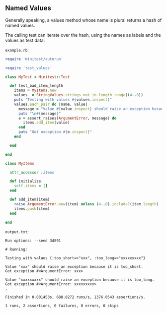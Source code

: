 ## Named Values

Generally speaking, a values method whose name is plural returns a hash of named values.

The calling test can iterate over the hash, using the names as labels and the values as test data:

```example.rb```:
```ruby
require 'minitest/autorun'

require 'test_values'

class MyTest < Minitest::Test

  def test_bad_item_length
    items = MyItems.new
    values  = StringValues.strings_not_in_length_range((4..8))
    puts "Testing with values #{values.inspect}"
    values.each_pair do |name, value|
      message = "Value #{value.inspect} should raise an exception because it is #{name}."
      puts "\n#{message}"
      e = assert_raises(ArgumentError, message) do
        items.add_item(value)
      end
      puts "Got exception #{e.inspect}"
    end

  end

end

class MyItems

  attr_accessor :items

  def initialize
    self.items = []
  end

  def add_item(item)
    raise ArgumentError.new(item) unless (4..8).include?(item.length)
    items.push(item)
  end

end
```

```output.txt```:
```
Run options: --seed 34891

# Running:

Testing with values {:too_short=>"xxx", :too_long=>"xxxxxxxxx"}

Value "xxx" should raise an exception because it is too_short.
Got exception #<ArgumentError: xxx>

Value "xxxxxxxxx" should raise an exception because it is too_long.
Got exception #<ArgumentError: xxxxxxxxx>
.

Finished in 0.001453s, 688.0272 runs/s, 1376.0543 assertions/s.

1 runs, 2 assertions, 0 failures, 0 errors, 0 skips
```
